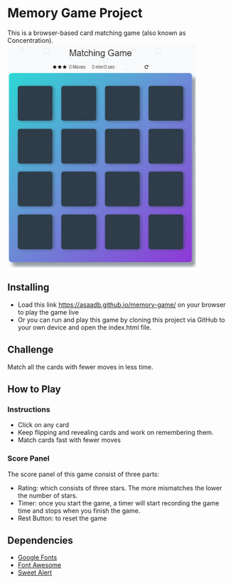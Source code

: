 # Memory Game Project
This is a browser-based card matching game (also known as Concentration).
![snippet](img/snippet.PNG)

## Installing
* Load this link https://asaadb.github.io/memory-game/ on your browser to play the game live
* Or you can run and play this game by cloning this project via GitHub to your own device and open the index.html file.

## Challenge
Match all the cards with fewer moves in less time.

## How to Play

### Instructions
* Click on any card
* Keep flipping and revealing cards and work on remembering them.
* Match cards fast with fewer moves

### Score Panel
The score panel of this game consist of three parts:
* Rating: which consists of three stars. The more mismatches the lower the number of stars.
* Timer: once you start the game, a timer will start recording the game time and stops when you finish the game.
* Rest Button: to reset the game

## Dependencies
* [Google Fonts](https://fonts.google.com)
* [Font Awesome](https://fontawesome.com/)
* [Sweet Alert](https://sweetalert.js.org/guides/)
